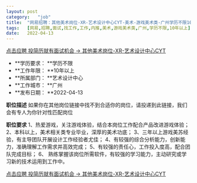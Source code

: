 ```yaml
---
layout:	post
category:	"job"
title:	"网易招聘：其他美术岗位-XR-艺术设计中心CYT-美术-游戏美术类-广州学历不限10年以上"
tags:	[网易,招聘,面试,找工作,工作,内推,美术,游戏美术类,广州,学历不限,10年以上]
date:	2022-04-13
---
```


[点击应聘 投简历就有面试机会 -> 其他美术岗位-XR-艺术设计中心CYT](http://mobile.bole.netease.com/bole/boleDetail?id=36633&employeeId=346f03c3cda5f04c&key=all)



- **学历要求： **学历不限
- **工作年限： **10年以上
- **所属部门： **艺术设计中心
- **工作城市： **广州
- **发布日期： **2022-04-13



**职位描述**
如果你在其他岗位链接中找不到合适你的岗位，请投递到此链接，我们会有专人为你针对性匹配岗位



**职位要求**
1、热爱游戏，关注游戏体验，结合本岗位工作配合产品改进游戏体验；
2、本科以上，美术相关类专业毕业，深厚的美术功底；
3、三年以上游戏美苏经验，有主导团队开展设计工作经验者尤佳；
4、有较强的综合分析能力，创新能力，准确理解工作需求并高效完成；
5、有较强的责任心，工作投入度高，配合团队完成目标；
6、 熟练掌握该岗位所需软件，有较强的学习能力，主动研究或学习新的技术运用到工作中。



[点击应聘 投简历就有面试机会 -> 其他美术岗位-XR-艺术设计中心CYT](http://mobile.bole.netease.com/bole/boleDetail?id=36633&employeeId=346f03c3cda5f04c&key=all)